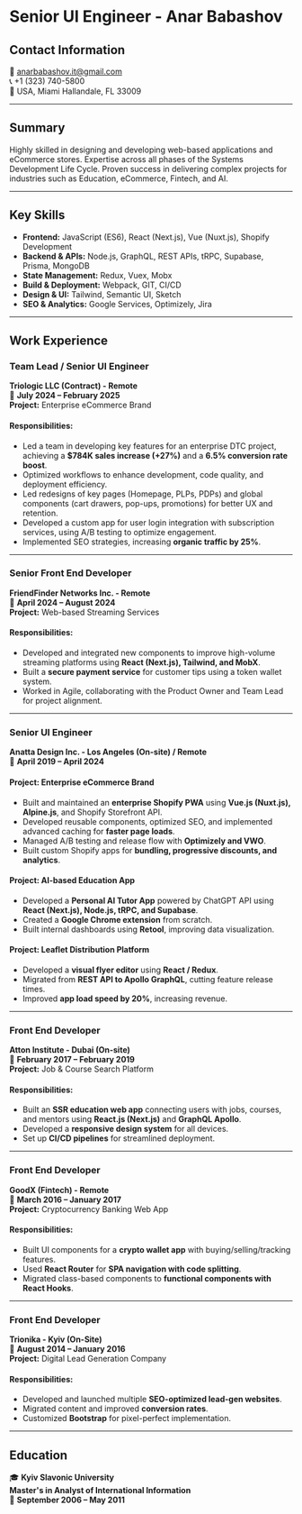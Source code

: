 # Senior UI Engineer - Anar Babashov

## Contact Information
📧 anarbabashov.it@gmail.com  
📞 +1 (323) 740-5800  
📍 USA, Miami Hallandale, FL 33009  

---

## Summary
Highly skilled in designing and developing web-based applications and eCommerce stores. Expertise across all phases of the Systems Development Life Cycle. Proven success in delivering complex projects for industries such as Education, eCommerce, Fintech, and AI.

---

## Key Skills
- **Frontend:** JavaScript (ES6), React (Next.js), Vue (Nuxt.js), Shopify Development  
- **Backend & APIs:** Node.js, GraphQL, REST APIs, tRPC, Supabase, Prisma, MongoDB  
- **State Management:** Redux, Vuex, Mobx  
- **Build & Deployment:** Webpack, GIT, CI/CD  
- **Design & UI:** Tailwind, Semantic UI, Sketch  
- **SEO & Analytics:** Google Services, Optimizely, Jira  

---

## Work Experience

### **Team Lead / Senior UI Engineer**  
**Triologic LLC (Contract) - Remote**  
📅 **July 2024 – February 2025**  
**Project:** Enterprise eCommerce Brand  

#### Responsibilities:
- Led a team in developing key features for an enterprise DTC project, achieving a **$784K sales increase (+27%)** and a **6.5% conversion rate boost**.
- Optimized workflows to enhance development, code quality, and deployment efficiency.
- Led redesigns of key pages (Homepage, PLPs, PDPs) and global components (cart drawers, pop-ups, promotions) for better UX and retention.
- Developed a custom app for user login integration with subscription services, using A/B testing to optimize engagement.
- Implemented SEO strategies, increasing **organic traffic by 25%**.

---

### **Senior Front End Developer**  
**FriendFinder Networks Inc. - Remote**  
📅 **April 2024 – August 2024**  
**Project:** Web-based Streaming Services  

#### Responsibilities:
- Developed and integrated new components to improve high-volume streaming platforms using **React (Next.js), Tailwind, and MobX**.
- Built a **secure payment service** for customer tips using a token wallet system.
- Worked in Agile, collaborating with the Product Owner and Team Lead for project alignment.

---

### **Senior UI Engineer**  
**Anatta Design Inc. - Los Angeles (On-site) / Remote**  
📅 **April 2019 – April 2024**  

#### **Project:** Enterprise eCommerce Brand
- Built and maintained an **enterprise Shopify PWA** using **Vue.js (Nuxt.js), Alpine.js**, and Shopify Storefront API.
- Developed reusable components, optimized SEO, and implemented advanced caching for **faster page loads**.
- Managed A/B testing and release flow with **Optimizely and VWO**.
- Built custom Shopify apps for **bundling, progressive discounts, and analytics**.

#### **Project:** AI-based Education App
- Developed a **Personal AI Tutor App** powered by ChatGPT API using **React (Next.js), Node.js, tRPC, and Supabase**.
- Created a **Google Chrome extension** from scratch.
- Built internal dashboards using **Retool**, improving data visualization.

#### **Project:** Leaflet Distribution Platform
- Developed a **visual flyer editor** using **React / Redux**.
- Migrated from **REST API to Apollo GraphQL**, cutting feature release times.
- Improved **app load speed by 20%**, increasing revenue.

---

### **Front End Developer**  
**Atton Institute - Dubai (On-site)**  
📅 **February 2017 – February 2019**  
**Project:** Job & Course Search Platform  

#### Responsibilities:
- Built an **SSR education web app** connecting users with jobs, courses, and mentors using **React.js (Next.js)** and **GraphQL Apollo**.
- Developed a **responsive design system** for all devices.
- Set up **CI/CD pipelines** for streamlined deployment.

---

### **Front End Developer**  
**GoodX (Fintech) - Remote**  
📅 **March 2016 – January 2017**  
**Project:** Cryptocurrency Banking Web App  

#### Responsibilities:
- Built UI components for a **crypto wallet app** with buying/selling/tracking features.
- Used **React Router** for **SPA navigation with code splitting**.
- Migrated class-based components to **functional components with React Hooks**.

---

### **Front End Developer**  
**Trionika - Kyiv (On-Site)**  
📅 **August 2014 – January 2016**  
**Project:** Digital Lead Generation Company  

#### Responsibilities:
- Developed and launched multiple **SEO-optimized lead-gen websites**.
- Migrated content and improved **conversion rates**.
- Customized **Bootstrap** for pixel-perfect implementation.

---

## Education  
🎓 **Kyiv Slavonic University**  
**Master's in Analyst of International Information**  
📅 **September 2006 – May 2011**  
